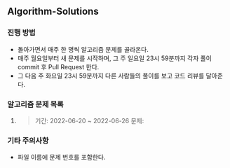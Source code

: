 ## Algorithm-Solutions

### 진행 방법
- 돌아가면서 매주 한 명씩 알고리즘 문제를 골라온다.
- 매주 월요일부터 새 문제를 시작하며, 그 주 일요일 23시 59분까지 각자 풀이 commit 후 Pull Request 한다.
- 그 다음 주 화요일 23시 59분까지 다른 사람들의 풀이를 보고 코드 리뷰를 달아준다.

### 알고리즘 문제 목록
1. > 기간: 2022-06-20 ~ 2022-06-26
    > 문제: 

### 기타 주의사항
- 파일 이름에 문제 번호를 포함한다.
